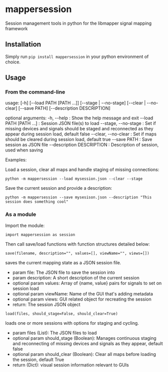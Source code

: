 # mappersession
 Session management tools in python for the libmapper signal mapping framework

## Installation

Simply run `pip install mappersession` in your python environment of choice.

## Usage

### From the command-line

usage: [-h] [--load PATH [PATH ...]] [--stage | --no-stage] [--clear | --no-clear]
                   [--save PATH] [--description DESCRIPTION]

optional arguments:
-h, --help : Show the help message and exit
--load PATH [PATH ...] : Session JSON file(s) to load
--stage, --no-stage : Set if missing devices and signals should be staged and reconnected as they appear during session load, default false
--clear, --no-clear : Set if maps should be cleared during session load, default true
--save PATH : Save session as JSON file
--description DESCRIPTION : Description of session, used when saving

Examples:

Load a session, clear all maps and handle staging of missing connections:

`python -m mappersession --load mysession.json --clear --stage`

Save the current session and provide a description:

`python -m mappersession --save mysesison.json --description "This session does something cool"`

### As a module

Import the module:

`import mappersession as session`

Then call save/load functions with function structures detailed below:

`save(filename, description="", values=[], viewName="", views=[])`

saves the current mapping state as a JSON session file.    
- param file: The JSON file to save the session into 
- param description: A short description of the current session
- optional param values: Array of {name, value} pairs for signals to set on session load
- optional param viewName: Name of the GUI that's adding metadata
- optional param views: GUI related object for recreating the session
- return: The session JSON object

`load(files, should_stage=False, should_clear=True)`

loads one or more sessions with options for staging and cycling.    
- param files (List): The JSON files to load
- optional param should_stage (Boolean): Manages continuous staging and reconnecting of missing devices and signals as they appear, default false
- optional param should_clear (Boolean): Clear all maps before loading the session, default True
- return (Dict): visual session information relevant to GUIs
